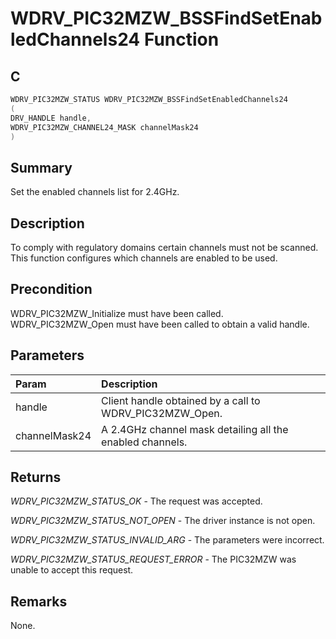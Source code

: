 # WDRV_PIC32MZW_BSSFindSetEnabledChannels24 Function

## C

```c
WDRV_PIC32MZW_STATUS WDRV_PIC32MZW_BSSFindSetEnabledChannels24
(
DRV_HANDLE handle,
WDRV_PIC32MZW_CHANNEL24_MASK channelMask24
)
```

## Summary

Set the enabled channels list for 2.4GHz.  

## Description

To comply with regulatory domains certain channels must not be scanned.
This function configures which channels are enabled to be used.

## Precondition

WDRV_PIC32MZW_Initialize must have been called. WDRV_PIC32MZW_Open must have been called to obtain a valid handle.  

## Parameters

| Param | Description |
|:----- |:----------- |
| handle | Client handle obtained by a call to WDRV_PIC32MZW_Open. |
| channelMask24 | A 2.4GHz channel mask detailing all the enabled channels.  

## Returns

*WDRV_PIC32MZW_STATUS_OK* - The request was accepted.

*WDRV_PIC32MZW_STATUS_NOT_OPEN* - The driver instance is not open.

*WDRV_PIC32MZW_STATUS_INVALID_ARG* - The parameters were incorrect.

*WDRV_PIC32MZW_STATUS_REQUEST_ERROR* - The PIC32MZW was unable to accept this request.
 

## Remarks

None.  


